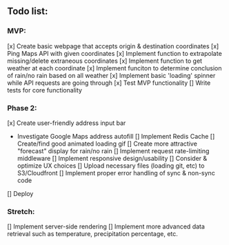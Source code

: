 ## Todo list:

### MVP: 
[x] Create basic webpage that accepts origin & destination coordinates
[x] Ping Maps API with given coordinates 
[x] Implement function to extrapolate missing/delete extraneous coordinates
[x] Implement function to get weather at each coordinate 
[x] Implement funciton to determine conclusion of rain/no rain based on all weather
[x] Implement basic 'loading' spinner while API requests are going through
[x] Test MVP functionality
[] Write tests for core functionality

### Phase 2:  
[x] Create user-friendly address input bar
  - Investigate Google Maps address autofill 
[] Implement Redis Cache 
[] Create/find good animated loading gif
[] Create more attractive "forecast" display for rain/no rain
[] Implement request rate-limiting middleware
[] Implement responsive design/usability
[] Consider & optimize UX choices
[] Upload necessary files (loading git, etc) to S3/Cloudfront
[] Implement proper error handling of sync & non-sync code

[] Deploy

### Stretch:
[] Implement server-side rendering
[] Implement more advanced data retrieval such as temperature, precipitation percentage, etc.

